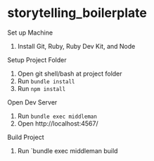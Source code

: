 storytelling_boilerplate
========================

Set up Machine
1. Install Git, Ruby, Ruby Dev Kit, and Node

Setup Project Folder
1. Open git shell/bash at project folder
2. Run `bundle install`
3. Run `npm install`

Open Dev Server
1. Run `bundle exec middleman`
2. Open http://localhost:4567/

Build Project
1. Run `bundle exec middleman build